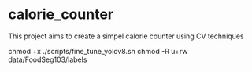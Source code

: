 # calorie_counter
This project aims to create a simpel calorie counter using CV techniques


chmod +x ./scripts/fine_tune_yolov8.sh
chmod -R u+rw data/FoodSeg103/labels

